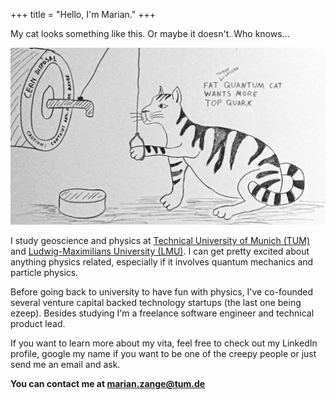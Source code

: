 +++
title = "Hello, I'm Marian."
+++

My cat looks something like this. Or maybe it doesn't. Who knows...

![Schroedinger's cat feeding on top quarks](/images/particle_disposal.jpg)

I study geoscience and physics at <a href="http://www.tum.edu">Technical University of Munich (TUM)</a> and <a href="http://www.uni-muenchen.de">Ludwig-Maximilians University (LMU)</a>. I can get pretty excited about anything physics related, especially if it involves quantum mechanics and particle physics.

Before going back to university to have fun with physics, I've co-founded several venture capital backed technology startups (the last one being ezeep). Besides studying I'm a freelance software engineer and technical product lead.

If you want to learn more about my vita, feel free to check out my LinkedIn profile, google my name if you want to be one of the creepy people or just send me an email and ask.

<b>You can contact me at <a href="mailto:marian.zange@tum.de"><b>marian.zange@tum.de</b></a></b>